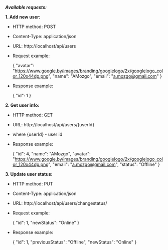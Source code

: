 ***Available requests:***

**1. Add new user:**

* HTTP method: POST
* Content-Type: application/json
* URL: http://localhost/api/users
* Request example:


    {
      "avatar": "https://www.google.by/images/branding/googlelogo/2x/googlelogo_color_120x44dp.png",
      "name": "AMozgo",
      "email": "a.mozgo@gmail.com"
    }
    
    
* Response example:


    {
      "id": 1
    }

**2. Get user info:**

* HTTP method: GET
* URL: http://localhost/api/users/{userId} 
* where {userId} - user id
* Response example:


    {
      "id": 4,
      "name": "AMozgo",
      "avatar": "https://www.google.by/images/branding/googlelogo/2x/googlelogo_color_120x44dp.png",
      "email": "a.mozgo@gmail.com",
      "status": "Offline"
    }

**3. Update user status:**

* HTTP method: PUT
* Content-Type: application/json
* URL: http://localhost/api/users/changestatus/
* Request example:


    {
      "id": 1,
      "newStatus": "Online"
    }
    
* Response example:


    {
      "id": 1,
      "previousStatus": "Offline",
      "newStatus": "Online"
    }